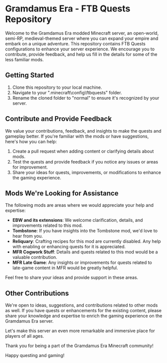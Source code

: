 # Gramdamus Era - FTB Quests Repository

Welcome to the Gramdamus Era modded Minecraft server, an open-world, semi-RP, medieval-themed server where you can expand your empire and embark on a unique adventure. This repository contains FTB Quests configurations to enhance your server experience. We encourage you to contribute, provide feedback, and help us fill in the details for some of the less familiar mods.

## Getting Started

1. Clone this repository to your local machine.
2. Navigate to your ".minecraft\config\ftbquests" folder.
3. Rename the cloned folder to "normal" to ensure it's recognized by your server.

## Contribute and Provide Feedback

We value your contributions, feedback, and insights to make the quests and gameplay better. If you're familiar with the mods or have suggestions, here's how you can help:

1. Create a pull request when adding content or clarifying details about mods.
2. Test the quests and provide feedback if you notice any issues or areas for improvement.
3. Share your ideas for quests, improvements, or modifications to enhance the gaming experience.

## Mods We're Looking for Assistance

The following mods are areas where we would appreciate your help and expertise:

- **EBW and its extensions**: We welcome clarification, details, and improvements related to this mod.
- **Tombstone**: If you have insights into the Tombstone mod, we'd love to hear from you.
- **Reliquary**: Crafting recipes for this mod are currently disabled. Any help with enabling or enhancing quests for it is appreciated.
- **MFR Cogwork Stuff**: Details and quests related to this mod would be a valuable contribution.
- **MFR Late Game**: Any insights or improvements for quests related to late-game content in MFR would be greatly helpful.

Feel free to share your ideas and provide support in these areas.

## Other Contributions

We're open to ideas, suggestions, and contributions related to other mods as well. If you have quests or enhancements for the existing content, please share your knowledge and expertise to enrich the gaming experience on the Gramdamus Era server.

Let's make this server an even more remarkable and immersive place for players of all ages.

Thank you for being a part of the Gramdamus Era Minecraft community!

Happy questing and gaming!
